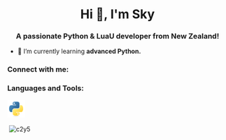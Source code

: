 <h1 align="center">Hi 👋, I'm Sky</h1>
<h3 align="center">A passionate Python & LuaU developer from New Zealand!</h3>

- 🌱 I’m currently learning **advanced Python.**

<h3 align="left">Connect with me:</h3>
<p align="left">
</p>

<h3 align="left">Languages and Tools:</h3>
<p align="left"> <a href="https://www.python.org" target="_blank" rel="noreferrer"> <img src="https://raw.githubusercontent.com/devicons/devicon/master/icons/python/python-original.svg" alt="python" width="40" height="40"/> </a> </p>

<p>&nbsp;<img align="center" src="https://github-readme-stats.vercel.app/api?username=c2y5&show_icons=true&locale=en" alt="c2y5" /></p>
